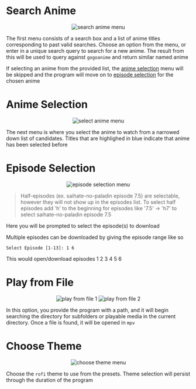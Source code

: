 # Search Anime

<div align="center">

![search anime menu](https://imgur.com/i5uJIug.png)

</div>

The first menu consists of a search box and a list of anime titles corresponding to past valid searches. Choose an option from the menu, or enter in a unique search query to search for a new anime. The result from this will be used to query against `gogoanime` and return similar named anime

If selecting an anime from the provided list, the [anime selection](#anime-selection) menu will be skipped and the program will move on to [episode selection](#episode-selection) for the chosen anime

# Anime Selection

<div align="center">

![select anime menu](https://imgur.com/HIWAg6d.png)

</div>

The next menu is where you select the anime to watch from a narrowed down list of candidates. Titles that are highlighed in blue indicate that anime has been selected before

# Episode Selection

<div align="center">

![episode selection menu](https://imgur.com/bI4pz5V.png)

</div>

> Half-episodes (ex. saihate-no-paladin episode 7.5) are selectable, however they will not show up in the episodes list.
> To select half episodes add 'h' to the beginning for episodes like '7.5' -> 'h7' to select saihate-no-paladin episode 7.5

Here you will be prompted to select the episode(s) to download

Multiple episodes can be downloaded by giving the episode range like so

```
Select Episode [1-13]: 1 6
```

This would open/download episodes 1 2 3 4 5 6

# Play from File

<div align="center">

![play from file 1](https://imgur.com/Xkrdi7a.png)
![play from file 2](https://imgur.com/btHUxUl.png)

</div>

In this option, you provide the program with a path, and it will begin searching the directory for subfolders or playable media in the current directory. Once a file is found, it will be opened in `mpv`

# Choose Theme

<div align="center">

![choose theme menu](https://imgur.com/qUQDj5g.png)

</div>

Choose the `rofi` theme to use from the presets. Theme selection will persist through the duration of the program
